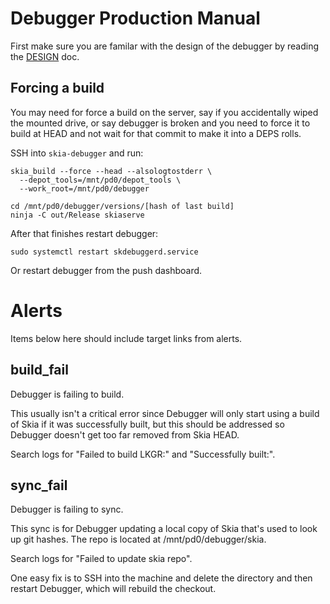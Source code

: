 Debugger Production Manual
========================

First make sure you are familar with the design of the debugger by reading the
[DESIGN](./DESIGN.md) doc.


Forcing a build
---------------

You may need for force a build on the server, say if you accidentally wiped
the mounted drive, or say debugger is broken and you need to force it to build
at HEAD and not wait for that commit to make it into a DEPS rolls.

SSH into `skia-debugger` and run:

    skia_build --force --head --alsologtostderr \
      --depot_tools=/mnt/pd0/depot_tools \
      --work_root=/mnt/pd0/debugger

    cd /mnt/pd0/debugger/versions/[hash of last build]
    ninja -C out/Release skiaserve

After that finishes restart debugger:

    sudo systemctl restart skdebuggerd.service

Or restart debugger from the push dashboard.

Alerts
======

Items below here should include target links from alerts.

build_fail
----------
Debugger is failing to build.

This usually isn't a critical error since Debugger will only start
using a build of Skia if it was successfully built, but this should
be addressed so Debugger doesn't get too far removed from Skia HEAD.

Search logs for "Failed to build LKGR:" and "Successfully built:".

sync_fail
---------
Debugger is failing to sync.

This sync is for Debugger updating a local copy of Skia that's used
to look up git hashes. The repo is located at /mnt/pd0/debugger/skia.

Search logs for "Failed to update skia repo".

One easy fix is to SSH into the machine and delete the directory and
then restart Debugger, which will rebuild the checkout.

